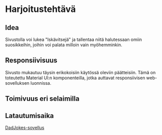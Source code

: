 # Harjoitustehtävä

## Idea

Sivustolla voi lukea "Iskävitsejä" ja tallentaa niitä halutessaan omiin suosikkeihin, joihin voi palata milloin vain myöhemminkin.

## Responsiivisuus

Sivusto mukautuu täysin erikokoisiin käytössä oleviin päätteisiin. Tämä on toteutettu Material UI:n komponenteilla, jotka auttavat responsiivisen web-sovelluksen luonnissa.

## Toimivuus eri selaimilla

## Latautumisaika

[DadJokes-sovellus](https://bfm471.github.io/DadjokesApp)
